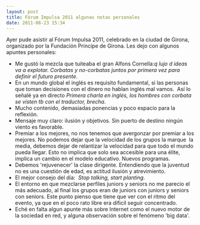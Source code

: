 ```yaml
---
layout: post
title: Fórum Impulsa 2011 algunas notas personales
date: 2011-06-23 15:34
---
```


Ayer pude asistir al Fórum Impulsa 2011, celebrado en la ciudad de Girona, organizado por la Fundación Principe de Girona. Les dejo con algunos apuntes personales:

- Me gustó la mezcla que tuiteaba el gran Alfons Cornella:*q lujo d ideas va a explotar. Corbatas y no-corbatas juntos por primera vez para definir el futuro presente*.  
- En un mundo global el inglés es requisito fundamental, si las personas que toman decisiones con el dinero no hablan inglés mal vamos.  Así lo señalé ya en directo *Primera charla en inglés, los hombres con corbata se visten tb con el traductor, brecha*.  
- Mucho contenido, demasiadas ponencias y poco espacio para la reflexión.  
- Mensaje muy claro: ilusión y objetivos. Sin puerto de destino ningún viento es favorable.  
- Premiar a los mejores, no nos tenemos que avergonzar por premiar a los mejores. No podemos dejar que la velocidad de los grupos la marque  la media, debemos dejar de relantizar la velocidad para que todo el mundo pueda llegar. Esto no implica que solo sea accesible para una élite, implica un cambio en el modelo educativo. Nuevos programas.  
- Debemos 'rejuvenecer' la clase dirigente. Entendiendo que la juventud no es una cuestión de edad, es actitud ilusión y atrevimiento.  
- El mejor consejo del día:  *Stop talking, start planting*.  
- El entorno en que mezclarse perfiles juniors y seniors no me parecio el más adecuado, al final los grupos eran de juniors con juniors y seniors con seniors. Este punto pienso que tiene que ver con el ritmo del evento, ya que en el poco rato libre era dificil seguir concentrado.  
- Eché en falta algun apunte más sobre Internet como el nuevo motor de la sociedad en red, y alguna observación sobre el fenómeno 'big data'.  
